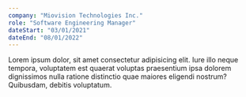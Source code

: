 ```yaml
---
company: "Miovision Technologies Inc."
role: "Software Engineering Manager"
dateStart: "03/01/2021"
dateEnd: "08/01/2022"
---
```


Lorem ipsum dolor, sit amet consectetur adipisicing elit. Iure illo neque tempora, voluptatem est quaerat voluptas praesentium ipsa dolorem dignissimos nulla ratione distinctio quae maiores eligendi nostrum? Quibusdam, debitis voluptatum.